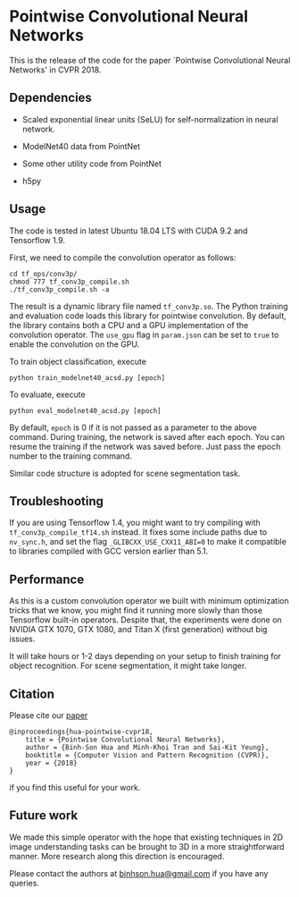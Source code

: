 # Pointwise Convolutional Neural Networks

This is the release of the code for the paper `Pointwise Convolutional Neural Networks' in CVPR 2018. 

## Dependencies

- Scaled exponential linear units (SeLU) for self-normalization in neural network.

- ModelNet40 data from PointNet

- Some other utility code from PointNet

- h5py

## Usage

The code is tested in latest Ubuntu 18.04 LTS with CUDA 9.2 and Tensorflow 1.9. 

First, we need to compile the convolution operator as follows:

    cd tf_ops/conv3p/
    chmod 777 tf_conv3p_compile.sh
    ./tf_conv3p_compile.sh -a

The result is a dynamic library file named `tf_conv3p.so`. The Python training and evaluation code loads this library for pointwise convolution. 
By default, the library contains both a CPU and a GPU implementation of the convolution operator. The `use_gpu` flag in `param.json` can be set to `true` to enable the convolution on the GPU. 

To train object classification, execute 

    python train_modelnet40_acsd.py [epoch]

To evaluate, execute 

    python eval_modelnet40_acsd.py [epoch] 
   
By default, `epoch` is 0 if it is not passed as a parameter to the above command. During training, the network is saved after each epoch. You can resume the training if the network was saved before. Just pass the epoch number to the training command.

Similar code structure is adopted for scene segmentation task. 

## Troubleshooting 

If you are using Tensorflow 1.4, you might want to try compiling with `tf_conv3p_compile_tf14.sh` instead. It fixes some include paths due to `nv_sync.h`, and set the flag `_GLIBCXX_USE_CXX11_ABI=0` to make it compatible to libraries compiled with GCC version earlier than 5.1. 

## Performance

As this is a custom convolution operator we built with minimum optimization tricks that we know, you might find it running more slowly than those Tensorflow built-in operators. 
Despite that, the experiments were done on NVIDIA GTX 1070, GTX 1080, and Titan X (first generation) without big issues. 

It will take hours or 1-2 days depending on your setup to finish training for object recognition. For scene segmentation, it might take longer. 

## Citation 

Please cite our [paper](https://arxiv.org/abs/1712.05245)
  
    @inproceedings{hua-pointwise-cvpr18,
        title = {Pointwise Convolutional Neural Networks},
        author = {Binh-Son Hua and Minh-Khoi Tran and Sai-Kit Yeung},
        booktitle = {Computer Vision and Pattern Recognition (CVPR)},
        year = {2018}
    }

if you find this useful for your work. 

## Future work 

We made this simple operator with the hope that existing techniques in 2D image understanding tasks can be brought to 3D in a more straightforward manner. More research along this direction is encouraged. 

Please contact the authors at binhson.hua@gmail.com if you have any queries. 
